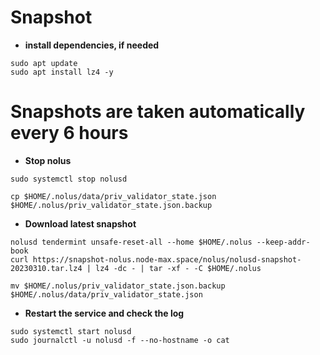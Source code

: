 # Snapshot

- **install dependencies, if needed**
```pyton
sudo apt update
sudo apt install lz4 -y
```
# Snapshots are taken automatically every 6 hours

- **Stop nolus**

```pyton
sudo systemctl stop nolusd
```
```pyton
cp $HOME/.nolus/data/priv_validator_state.json $HOME/.nolus/priv_validator_state.json.backup 
```
- **Download latest snapshot**
```pyton
nolusd tendermint unsafe-reset-all --home $HOME/.nolus --keep-addr-book 
curl https://snapshot-nolus.node-max.space/nolus/nolusd-snapshot-20230310.tar.lz4 | lz4 -dc - | tar -xf - -C $HOME/.nolus
```
```pyton
mv $HOME/.nolus/priv_validator_state.json.backup $HOME/.nolus/data/priv_validator_state.json 
```
- **Restart the service and check the log**
```pyton
sudo systemctl start nolusd
sudo journalctl -u nolusd -f --no-hostname -o cat
```

